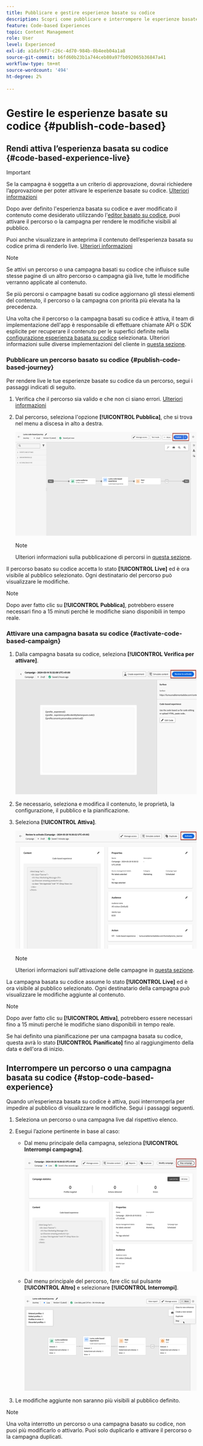 ```yaml
---
title: Pubblicare e gestire esperienze basate su codice
description: Scopri come pubblicare e interrompere le esperienze basate su codice in Journey Optimizer
feature: Code-based Experiences
topic: Content Management
role: User
level: Experienced
exl-id: a1daf6f7-c26c-4d70-984b-0b4eeb04a1a8
source-git-commit: b6fd60b23b1a744ceb80a97fb092065b36847a41
workflow-type: tm+mt
source-wordcount: '494'
ht-degree: 2%

---
```


# Gestire le esperienze basate su codice {#publish-code-based}

## Rendi attiva l’esperienza basata su codice {#code-based-experience-live}

>[!IMPORTANT]
>
> Se la campagna è soggetta a un criterio di approvazione, dovrai richiedere l’approvazione per poter attivare le esperienze basate su codice. [Ulteriori informazioni](../test-approve/gs-approval.md)

Dopo aver definito l&#39;esperienza basata su codice e aver modificato il contenuto come desiderato utilizzando l&#39;[editor basato su codice](create-code-based.md#edit-code), puoi attivare il percorso o la campagna per rendere le modifiche visibili al pubblico.

Puoi anche visualizzare in anteprima il contenuto dell’esperienza basata su codice prima di renderlo live. [Ulteriori informazioni](test-code-based.md)

>[!NOTE]
>
>Se attivi un percorso o una campagna basati su codice che influisce sulle stesse pagine di un altro percorso o campagna già live, tutte le modifiche verranno applicate al contenuto.
>
>Se più percorsi o campagne basati su codice aggiornano gli stessi elementi del contenuto, il percorso o la campagna con priorità più elevata ha la precedenza.

Una volta che il percorso o la campagna basati su codice è attiva, il team di implementazione dell&#39;app è responsabile di effettuare chiamate API o SDK esplicite per recuperare il contenuto per le superfici definite nella [configurazione esperienza basata su codice](code-based-configuration.md) selezionata. Ulteriori informazioni sulle diverse implementazioni del cliente in [questa sezione](code-based-implementation-samples.md).

### Pubblicare un percorso basato su codice {#publish-code-based-journey}

Per rendere live le tue esperienze basate su codice da un percorso, segui i passaggi indicati di seguito.

1. Verifica che il percorso sia valido e che non ci siano errori. [Ulteriori informazioni](../building-journeys/troubleshooting.md#checking-for-errors-before-testing)

1. Dal percorso, seleziona l&#39;opzione **[!UICONTROL Pubblica]**, che si trova nel menu a discesa in alto a destra.

   ![](assets/code-based-journey-publish.png)

   >[!NOTE]
   >
   >Ulteriori informazioni sulla pubblicazione di percorsi in [questa sezione](../building-journeys/publishing-the-journey.md).

Il percorso basato su codice accetta lo stato **[!UICONTROL Live]** ed è ora visibile al pubblico selezionato. Ogni destinatario del percorso può visualizzare le modifiche.

>[!NOTE]
>
>Dopo aver fatto clic su **[!UICONTROL Pubblica]**, potrebbero essere necessari fino a 15 minuti perché le modifiche siano disponibili in tempo reale.

### Attivare una campagna basata su codice {#activate-code-based-campaign}

1. Dalla campagna basata su codice, seleziona **[!UICONTROL Verifica per attivare]**.

   ![](assets/code-based-campaign-review.png)

1. Se necessario, seleziona e modifica il contenuto, le proprietà, la configurazione, il pubblico e la pianificazione.

1. Seleziona **[!UICONTROL Attiva]**.

   ![](assets/code-based-campaign-activate.png)

   >[!NOTE]
   >
   >Ulteriori informazioni sull&#39;attivazione delle campagne in [questa sezione](../campaigns/review-activate-campaign.md).

La campagna basata su codice assume lo stato **[!UICONTROL Live]** ed è ora visibile al pubblico selezionato. Ogni destinatario della campagna può visualizzare le modifiche aggiunte al contenuto.

>[!NOTE]
>
>Dopo aver fatto clic su **[!UICONTROL Attiva]**, potrebbero essere necessari fino a 15 minuti perché le modifiche siano disponibili in tempo reale.
>
>Se hai definito una pianificazione per una campagna basata su codice, questa avrà lo stato **[!UICONTROL Pianificato]** fino al raggiungimento della data e dell&#39;ora di inizio.

## Interrompere un percorso o una campagna basata su codice {#stop-code-based-experience}

Quando un’esperienza basata su codice è attiva, puoi interromperla per impedire al pubblico di visualizzare le modifiche. Segui i passaggi seguenti.

1. Seleziona un percorso o una campagna live dal rispettivo elenco.

1. Esegui l’azione pertinente in base al caso:

   * Dal menu principale della campagna, seleziona **[!UICONTROL Interrompi campagna]**.

     ![](assets/code-based-campaign-stop.png)

   * Dal menu principale del percorso, fare clic sul pulsante **[!UICONTROL Altro]** e selezionare **[!UICONTROL Interrompi]**.

     ![](assets/code-based-journey-stop.png)

1. Le modifiche aggiunte non saranno più visibili al pubblico definito.

>[!NOTE]
>
>Una volta interrotto un percorso o una campagna basato su codice, non puoi più modificarlo o attivarlo. Puoi solo duplicarlo e attivare il percorso o la campagna duplicati.

<!--Reporting TBC

## Check the code-based experience reports {#check-code-based-reports}

Once your code-based experience is live, you can check the **[!UICONTROL Code-based]** tab of the  [Journey report](../reports/journey-global-report-cja.md#web-cja) and [Campaign report](../reports/campaign-global-report-cja.md#web) to compare elements such as the number of experiences delivered to your audience, and the number of engagements with your content.-->

<!--## Code-based reports

You can access code-based journey or campaign reports from the summary screen.

Global reports display events that occurred at least two hours ago and cover events over a selected time period. In comparison, Live reports focus on events that took place within the past 24 hours, with a minimum time interval of two minutes from the event occurrence.

### Code-based live report {#live-report-code-based}

From your campaign **[!UICONTROL Live report]**, the **[!UICONTROL Code-based experience]** tab details the main information relative to your apps or web pages. [Learn more about live report](../reports/campaign-live-report.md)

+++Learn more about the different metrics and widgets available for the Code-based experience report.

The **[!UICONTROL Code-based experience performance]** KPIs detail the main information relative to your visitors' engagement with your code-based experiences, such as:

* **[!UICONTROL Impressions]**: total number of experiences delivered to all users.

* **[!UICONTROL Interactions]**:  total number of engagements with your app/page. This includes any actions taken by the users, such as clicks or any other interactions.

The **[!UICONTROL Code-based experience summary]** graph shows the evolution of your experiences (impressions, unique impressions and interactions) for the last 24 hours.

TBC: The **[!UICONTROL Interactions by element]** table details the main information relative to your visitors' engagement with the various elements on your app/pages.
+++

### Code-based global report {#global-report-code-based}

Code-based campaign global report can be accessed directly from your journey or campaign with the **[!UICONTROL View report]** button. [Learn more about global report](../reports/campaign-global-report-cja.md)

From your Campaign **[!UICONTROL Global report]**, the **[!UICONTROL Code-based experience]** tab details the main information relative to your apps or web pages.

![](assets/code-based-campaign-global-report.png)

Add image TBC

+++Learn more about the different metrics and widgets available for the Code-based experience report.

The **[!UICONTROL Code-based experience performance]** KPIs detail the main information relative to your visitors' engagement with your experiences, such as:

* **[!UICONTROL Unique impressions]**: number of unique users to whom the experience was delivered.

* **[!UICONTROL Impressions]**: total number of experiences delivered to all users.

* **[!UICONTROL Interactions]**: percentage of engagements with your app/page. This includes any actions taken by the users, such as clicks or any other interactions.

The **[!UICONTROL Code-based experience summary]** graph shows the evolution of your experiences (unique impressions, impressions and interactions) for the concerned period.

TBC: The **[!UICONTROL Interactions by element]** table details the main information relative to your visitors' engagement with the various elements on your apps/pages.
+++

-->
